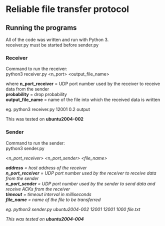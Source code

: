 # Reliable file transfer protocol

## Running the programs

All of the code was written and run with Python 3.\
receiver.py must be started before sender.py

### Receiver

Command to run the receiver:\
python3 receiver.py <n_port> <probability> <output_file_name>

where 
**n_port_receiver** = UDP port number used by the receiver to receive data from the sender\
**probability** = drop probability\
**output_file_name** = name of the file into which the received data is written

eg. python3 receiver.py 12001 0.2 output

This was tested on **ubuntu2004-002**


### Sender

Command to run the sender:\
python3 sender.py <address> <n_port_receiver> <n_port_sender> <timeout> <file_name>

**address** = host address of the receiver\
**n_port_receiver** = UDP port number used by the receiver to receive data from the sender\
**n_port_sender** = UDP port number used by the sender to send data and receive ACKs from the receiver\
**timeout** = timeout interval in milliseconds\
**file_name** = name of the file to be transferred

eg. python3 sender.py ubuntu2004-002 12001 12001 1000 file.txt

This was tested on **ubuntu2004-004**
